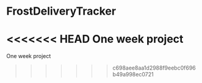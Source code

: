 # FrostDeliveryTracker
<<<<<<< HEAD
One week project
=======
One week project
>>>>>>> c698aee8aa1d2988f9eebc0f696b49a998ec0721
